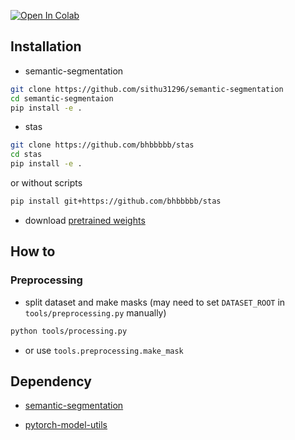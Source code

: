 <a href="https://colab.research.google.com/github/bhbbbbb/stas/blob/master/stas.ipynb"><img src="https://colab.research.google.com/assets/colab-badge.svg" alt="Open In Colab"></a>
</div>

## Installation

- semantic-segmentation

```sh
git clone https://github.com/sithu31296/semantic-segmentation
cd semantic-segmentaion
pip install -e .
```

- stas

```sh
git clone https://github.com/bhbbbbb/stas
cd stas
pip install -e .
```

or without scripts

```sh
pip install git+https://github.com/bhbbbbb/stas
```


- download [pretrained weights](https://drive.google.com/drive/folders/1b7bwrInTW4VLEm27YawHOAMSMikga2Ia)


## How to

### Preprocessing

- split dataset and make masks (may need to set `DATASET_ROOT` in `tools/preprocessing.py` manually)

```sh
python tools/processing.py
```

- or use `tools.preprocessing.make_mask`

## Dependency

- [semantic-segmentation](https://github.com/sithu31296/semantic-segmentation)

- [pytorch-model-utils](https://github.com/bhbbbbb/pytorch-model-utils)